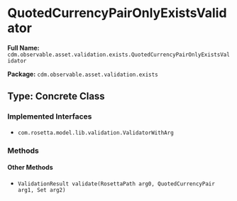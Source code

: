 # QuotedCurrencyPairOnlyExistsValidator

**Full Name:** `cdm.observable.asset.validation.exists.QuotedCurrencyPairOnlyExistsValidator`

**Package:** `cdm.observable.asset.validation.exists`

## Type: Concrete Class

### Implemented Interfaces

- `com.rosetta.model.lib.validation.ValidatorWithArg`

### Methods

#### Other Methods

- `ValidationResult validate(RosettaPath arg0, QuotedCurrencyPair arg1, Set arg2)`

